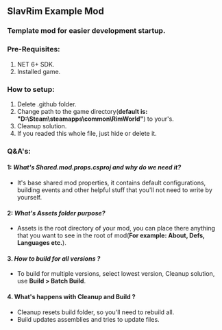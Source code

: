 ﻿## SlavRim Example Mod

### Template mod for easier development startup.

### Pre-Requisites:

1. NET 6+ SDK.
2. Installed game.

### How to setup:

1. Delete .github folder.
2. Change path to the game directory(<b>default is: "D:\Steam\steamapps\common\RimWorld\"</b>) to your's.
3. Cleanup solution.
4. If you readed this whole file, just hide or delete it.

### Q&A's:

#### 1: <i>What's Shared.mod.props.csproj and why do we need it?</i>
- It's base shared mod properties, it contains default configurations, building events and other helpful stuff that you'll not need to write by yourself.

#### 2: <i>What's Assets folder purpose?</i>
- Assets is the root directory of your mod, you can place there anything that you want to see in the root of mod(<b>For example: About, Defs, Languages etc.</b>).

#### 3. <i>How to build for all versions ?</i>
- To build for multiple versions, select lowest version, Cleanup solution, use <b>Build > Batch Build</b>.

#### 4. What's happens with Cleanup and Build ?
- Cleanup resets build folder, so you'll need to rebuild all.
- Build updates assemblies and tries to update files.